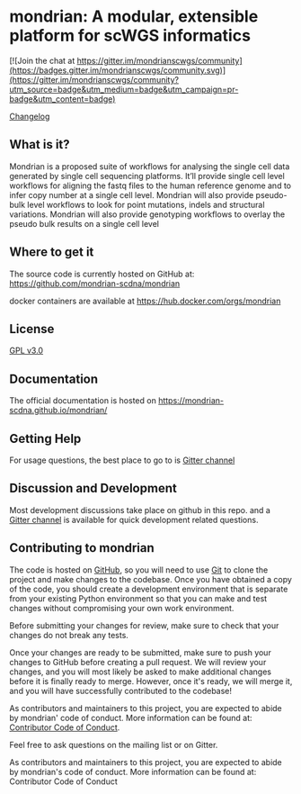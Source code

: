 # mondrian: A modular, extensible platform for scWGS informatics

[![Join the chat at https://gitter.im/mondrianscwgs/community](https://badges.gitter.im/mondrianscwgs/community.svg)](https://gitter.im/mondrianscwgs/community?utm_source=badge&utm_medium=badge&utm_campaign=pr-badge&utm_content=badge)


[Changelog](CHANGELOG.md)

## What is it?

Mondrian is a proposed suite of workflows for analysing the single cell data generated by single cell sequencing platforms. It’ll provide single cell level workflows for aligning the fastq files to the human reference genome and to infer copy number at a single cell level. Mondrian will also provide pseudo-bulk level workflows to look for point mutations, indels and structural variations. Mondrian will also provide genotyping workflows to overlay the pseudo bulk results on a single cell level


## Where to get it
The source code is currently hosted on GitHub at:
https://github.com/mondrian-scdna/mondrian

docker containers are available at
https://hub.docker.com/orgs/mondrian

## License
[GPL v3.0](LICENSE)

## Documentation
The official documentation is hosted on https://mondrian-scdna.github.io/mondrian/

## Getting Help

For usage questions, the best place to go to is [Gitter channel](https://gitter.im/mondrianscdna)

## Discussion and Development
Most development discussions take place on github in this repo.
 and a [Gitter channel](https://gitter.im/mondrianscdna) is available for quick development related questions.

## Contributing to mondrian

The code is hosted on [GitHub](https://www.github.com/mondrian-scdna/mondrian), so you will need to use [Git](https://git-scm.com/) to clone the project and make changes to the codebase. Once you have obtained a copy of the code, you should create a development environment that is separate from your existing Python environment so that you can make and test changes without compromising your own work environment.

Before submitting your changes for review, make sure to check that your changes do not break any tests.

Once your changes are ready to be submitted, make sure to push your changes to GitHub before creating a pull request. We will review your changes, and you will most likely be asked to make additional changes before it is finally ready to merge. However, once it's ready, we will merge it, and you will have successfully contributed to the codebase!


As contributors and maintainers to this project, you are expected to abide by mondrian' code of conduct. More information can be found at: [Contributor Code of Conduct](https://github.com/mondrian-scdna/mondrian/blob/master/.github/CODE_OF_CONDUCT.md).

Feel free to ask questions on the mailing list or on Gitter.

As contributors and maintainers to this project, you are expected to abide by mondrian's code of conduct. More information can be found at: Contributor Code of Conduct
